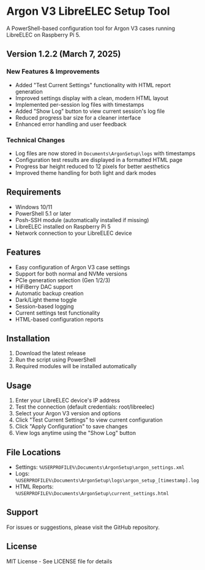 # Argon V3 LibreELEC Setup Tool

A PowerShell-based configuration tool for Argon V3 cases running LibreELEC on Raspberry Pi 5.

## Version 1.2.2 (March 7, 2025)

### New Features & Improvements
- Added "Test Current Settings" functionality with HTML report generation
- Improved settings display with a clean, modern HTML layout
- Implemented per-session log files with timestamps
- Added "Show Log" button to view current session's log file
- Reduced progress bar size for a cleaner interface
- Enhanced error handling and user feedback

### Technical Changes
- Log files are now stored in `Documents\ArgonSetup\logs` with timestamps
- Configuration test results are displayed in a formatted HTML page
- Progress bar height reduced to 12 pixels for better aesthetics
- Improved theme handling for both light and dark modes

## Requirements
- Windows 10/11
- PowerShell 5.1 or later
- Posh-SSH module (automatically installed if missing)
- LibreELEC installed on Raspberry Pi 5
- Network connection to your LibreELEC device

## Features
- Easy configuration of Argon V3 case settings
- Support for both normal and NVMe versions
- PCIe generation selection (Gen 1/2/3)
- HiFiBerry DAC support
- Automatic backup creation
- Dark/Light theme toggle
- Session-based logging
- Current settings test functionality
- HTML-based configuration reports

## Installation
1. Download the latest release
2. Run the script using PowerShell
3. Required modules will be installed automatically

## Usage
1. Enter your LibreELEC device's IP address
2. Test the connection (default credentials: root/libreelec)
3. Select your Argon V3 version and options
4. Click "Test Current Settings" to view current configuration
5. Click "Apply Configuration" to save changes
6. View logs anytime using the "Show Log" button

## File Locations
- Settings: `%USERPROFILE%\Documents\ArgonSetup\argon_settings.xml`
- Logs: `%USERPROFILE%\Documents\ArgonSetup\logs\argon_setup_[timestamp].log`
- HTML Reports: `%USERPROFILE%\Documents\ArgonSetup\current_settings.html`

## Support
For issues or suggestions, please visit the GitHub repository.

## License
MIT License - See LICENSE file for details
